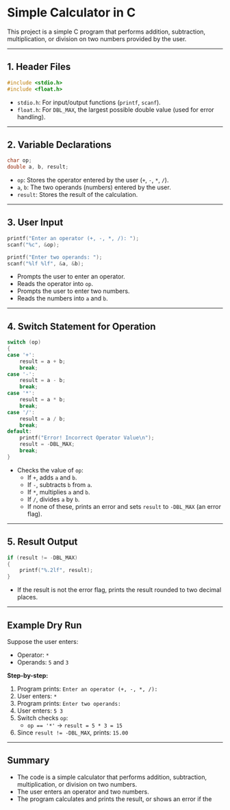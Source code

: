 # Simple Calculator in C

This project is a simple C program that performs addition, subtraction, multiplication, or division on two numbers provided by the user.

---

## 1. **Header Files**
```c
#include <stdio.h>
#include <float.h>
```
- `stdio.h`: For input/output functions (`printf`, `scanf`).
- `float.h`: For `DBL_MAX`, the largest possible double value (used for error handling).

---

## 2. **Variable Declarations**
```c
char op;
double a, b, result;
```
- `op`: Stores the operator entered by the user (`+`, `-`, `*`, `/`).
- `a`, `b`: The two operands (numbers) entered by the user.
- `result`: Stores the result of the calculation.

---

## 3. **User Input**
```c
printf("Enter an operator (+, -, *, /): ");
scanf("%c", &op);

printf("Enter two operands: ");
scanf("%lf %lf", &a, &b);
```
- Prompts the user to enter an operator.
- Reads the operator into `op`.
- Prompts the user to enter two numbers.
- Reads the numbers into `a` and `b`.

---

## 4. **Switch Statement for Operation**
```c
switch (op)
{
case '+':
    result = a + b;
    break;
case '-':
    result = a - b;
    break;
case '*':
    result = a * b;
    break;
case '/':
    result = a / b;
    break;
default:
    printf("Error! Incorrect Operator Value\n");
    result = -DBL_MAX;
    break;
}
```
- Checks the value of `op`:
  - If `+`, adds `a` and `b`.
  - If `-`, subtracts `b` from `a`.
  - If `*`, multiplies `a` and `b`.
  - If `/`, divides `a` by `b`.
  - If none of these, prints an error and sets `result` to `-DBL_MAX` (an error flag).

---

## 5. **Result Output**
```c
if (result != -DBL_MAX)
{
    printf("%.2lf", result);
}
```
- If the result is not the error flag, prints the result rounded to two decimal places.

---

## **Example Dry Run**

Suppose the user enters:
- Operator: `*`
- Operands: `5` and `3`

**Step-by-step:**
1. Program prints: `Enter an operator (+, -, *, /):`
2. User enters: `*`
3. Program prints: `Enter two operands:`
4. User enters: `5 3`
5. Switch checks `op`:
   - `op == '*'` → `result = 5 * 3 = 15`
6. Since `result != -DBL_MAX`, prints: `15.00`

---

## **Summary**

- The code is a simple calculator that performs addition, subtraction, multiplication, or division on two numbers.
- The user enters an operator and two numbers.
- The program calculates and prints the result, or shows an error if the